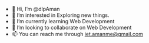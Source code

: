 - 👋 Hi, I’m @dlpAman
- 👀 I’m interested in Exploring new things.
- 🌱 I’m currently learning Web Development
- 💞️ I’m looking to collaborate on Web Development 
- 📫 You can reach me through iet.amanme@gmail.com

<!---
dlpAman/dlpAman is a ✨ special ✨ repository because its `README.md` (this file) appears on your GitHub profile.
You can click the Preview link to take a look at your changes.
--->
